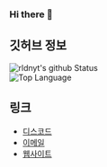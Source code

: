 ### Hi there 🎉

## 깃허브 정보
![rldnyt's github Status](https://github-readme-stats.vercel.app/api?username=namnyang&show_icons=true&count_private=true&theme=onedark)<br>
![Top Language](https://github-readme-stats.vercel.app/api/top-langs/?username=namnyang&langs_count=100&theme=onedark)

## 링크
+ [디스코드]()
+ [이메일](mailto:)
+ [웹사이트]()
